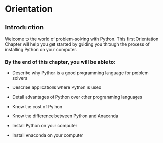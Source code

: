 
# Orientation
## Introduction
Welcome to the world of problem-solving with Python. This first Orientation Chapter will help you get started by guiding you through the process of installing Python on your computer.
### By the end of this chapter, you will be able to:

 * Describe why Python is a good programming language for problem solvers
 
 * Describe applications where Python is used
 
 * Detail advantages of Python over other programming languages
 
 * Know the cost of Python
 
 * Know the difference between Python and Anaconda
 
 * Install Python on your computer
 
 * Install Anaconda on your computer
 

